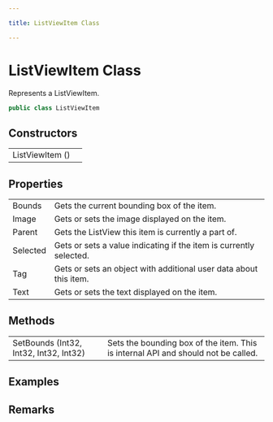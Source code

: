 ```yaml
---

title: ListViewItem Class

---
```


# ListViewItem Class

Represents a ListViewItem.

```csharp
public class ListViewItem 
```

## Constructors

<table>
<tr><td>ListViewItem ()</td><td></td></tr>
</table>

## Properties

<table>
<tr><td>Bounds</td><td>Gets the current bounding box of the item.</td></tr>
<tr><td>Image</td><td>Gets or sets the image displayed on the item.</td></tr>
<tr><td>Parent</td><td>Gets the ListView this item is currently a part of.</td></tr>
<tr><td>Selected</td><td>Gets or sets a value indicating if the item is currently selected.</td></tr>
<tr><td>Tag</td><td>Gets or sets an object with additional user data about this item.</td></tr>
<tr><td>Text</td><td>Gets or sets the text displayed on the item.</td></tr>
</table>

## Methods

<table>
<tr><td>SetBounds (Int32, Int32, Int32, Int32)</td><td>Sets the bounding box of the item. This is internal API and should not be called.</td></tr>
</table>

<!-- Only change content below this line, anything above this line will be lost when regenerated. -->

## Examples

## Remarks

